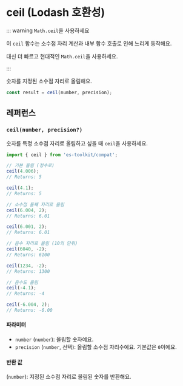# ceil (Lodash 호환성)

::: warning `Math.ceil`을 사용하세요

이 `ceil` 함수는 소수점 자리 계산과 내부 함수 호출로 인해 느리게 동작해요.

대신 더 빠르고 현대적인 `Math.ceil`을 사용하세요.

:::

숫자를 지정된 소수점 자리로 올림해요.

```typescript
const result = ceil(number, precision);
```

## 레퍼런스

### `ceil(number, precision?)`

숫자를 특정 소수점 자리로 올림하고 싶을 때 `ceil`을 사용하세요.

```typescript
import { ceil } from 'es-toolkit/compat';

// 기본 올림 (정수로)
ceil(4.006);
// Returns: 5

ceil(4.1);
// Returns: 5

// 소수점 둘째 자리로 올림
ceil(6.004, 2);
// Returns: 6.01

ceil(6.001, 2);
// Returns: 6.01

// 음수 자리로 올림 (10의 단위)
ceil(6040, -2);
// Returns: 6100

ceil(1234, -2);
// Returns: 1300

// 음수도 올림
ceil(-4.1);
// Returns: -4

ceil(-6.004, 2);
// Returns: -6.00
```

#### 파라미터

- `number` (`number`): 올림할 숫자예요.
- `precision` (`number`, 선택): 올림할 소수점 자리수예요. 기본값은 `0`이에요.

#### 반환 값

(`number`): 지정된 소수점 자리로 올림된 숫자를 반환해요.
